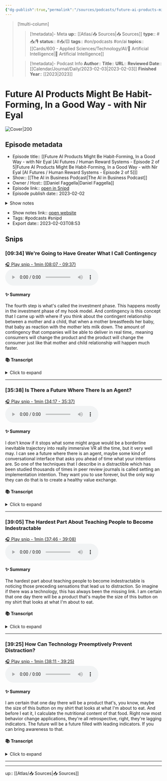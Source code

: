 ```yaml
---
{"dg-publish":true,"permalink":"/sources/podcasts/future-ai-products-might-be-habit-forming-in-a-good-way/"}
---
```


> [!multi-column]
>
>> [!metadata]- Meta
>> **up**:: [[Atlas/📥 Sources\|📥 Sources]]
>> **type**:: #📥/🎙 
>> **status**:: #📥/🟨 
>> **tags**:: #on/podcasts #on/ai 
>> **topics**:: [[Cards/600 - Applied Sciences/Technology/AI/🤖 Artificial Intelligence\|🤖 Artificial Intelligence]]
>
>> [!metadata]- Podcast Info
>> **Author**::
>> **Title**:: 
>> **URL**:: 
>> **Reviewed Date**:: [[Calendar/Journal/Daily/2023-02-03\|2023-02-03]]
>> **Finished Year**:: [[2023\|2023]]


# Future AI Products Might Be Habit-Forming, In a Good Way - with Nir Eyal


![Cover|200](https://images.weserv.nl/?url=https%3A%2F%2Fssl-static.libsyn.com%2Fp%2Fassets%2F1%2Fc%2F0%2F2%2F1c02772256d769adbafc7308ab683e82%2FThe_AI_in_business_new_Blue_32x.jpeg&w=200&h=200)


## Episode metadata
- Episode title:: [[Future AI Products Might Be Habit-Forming, In a Good Way - with Nir Eyal [AI Futures / Human Reward Systems - Episode 2 of 5\|Future AI Products Might Be Habit-Forming, In a Good Way - with Nir Eyal [AI Futures / Human Reward Systems - Episode 2 of 5]]]
- Show:: [[The AI in Business Podcast\|The AI in Business Podcast]]
- Owner / Host:: [[Daniel Faggella\|Daniel Faggella]]
- Episode link:: [open in Snipd](https://share.snipd.com/episode/74b2c7f2-6623-4f6f-ade8-2e23c020c984)
- Episode publish date:: 2023-02-02
<details>
<summary>Show notes</summary>
> Today’s guest is Nir Eyal, Stanford professor and the author of Hooked: How to Build Habit-Forming Products. In conversation with Emerj CEO and Head of Research, Nir digs deeper into the potential of VR and generative AI to reinforce good and bad habits from the products we use. Once we reach the point of immersion with these technologies, Nir points out on the podcast, their ability to influence our behavior will be enormous. If you’ve enjoyed or benefited from some of the insights of this episode, consider leaving us a five-star review on Apple Podcasts, and let us know what you learned, found helpful, or liked most about this show!
</details>

- Show notes link:: [open website](http://podcast.emerj.com/future-ai-products-might-be-habit-forming-in-a-good-way-with-nir-eyal-ai-futures-human-reward-systems-episode-2-of-5)
- Tags: #podcasts #snipd
- Export date:: 2023-02-03T08:53


## Snips


### [09:34] We're Going to Have Greater What I Call Contingency


[🎧 Play snip - 1min️ (08:07 - 09:37)](https://share.snipd.com/snip/a25ce580-1f99-479a-9472-bc8d6bf58943)
<audio controls> <source src="https://chtbl.com/track/D8572/traffic.libsyn.com/secure/techemergence/AI_In_Business-Nir_Eyal_-_2.2.23.mp3?dest-id=151434#t=08:07,09:37"> </audio>


#### ✨ Summary
The fourth step is what's called the investment phase. This happens mostly in the investment phase of my hook model. And contingency is this concept that I came up with where if you think about the contingent relationship between a mother and a child, that when a mother breastfeeds her baby, that baby as reaction with the mother lets milk down. The amount of contingency that companies will be able to deliver in real time,. meaning consumers will change the product and the product will change the consumer just like that mother and child relationship will happen much faster.


#### 📚 Transcript
<details>
<summary>Click to expand</summary>
<blockquote><b>Speaker 1</b><br/><br/>And contingency is this concept that I came up with where if you think about the contingent relationship between a mother and a child, that when a mother breastfeeds her baby, that baby as reaction with the mother lets milk down and then there's a contingent relationship where the mother produces more milk as the baby needs more milk, we will see this type of relationship with our technology as well. And this happens mostly in the investment phase of my hook model. We can talk about the hook model in a minute. But essentially it's this four part model where the fourth step is what's called the investment phase. And when I first wrote the book, this was back in 2014 and there was very elementary ways to get users to invest in the product data, content, reputation, skill acquisition. That's the part of the hook model that we are going to see blow up. Because what's going to happen is that the amount of contingency that companies will be able to deliver in real time, meaning consumers will change the product and the product will change the consumer just like that mother and child relationship will happen much faster. So products will be customized as we see generative AI and generative technology. You're going to see these products customized to your taste and preferences for a market size of one, right? Every product will be customized just for that user. This is really strong. A couple quick ideas on this and then we are going to move into the hooking and kind of habit forming elements of these products.</blockquote>
</details>



---


### [35:38] Is There a Future Where There Is an Agent?


[🎧 Play snip - 1min️ (34:17 - 35:37)](https://share.snipd.com/snip/2155a0b4-b43f-4930-aa26-2944191f6751)
<audio controls> <source src="https://chtbl.com/track/D8572/traffic.libsyn.com/secure/techemergence/AI_In_Business-Nir_Eyal_-_2.2.23.mp3?dest-id=151434#t=34:17,35:37"> </audio>


#### ✨ Summary
I don't know if it stops what some might argue would be a borderline inevitable trajectory into really immersive VR all the time, but it very well may. I can see a future where there is an agent, maybe some kind of conversational interface that asks you ahead of time what your intentions are. So one of the techniques that I describe in a distractible which has been studied thousands of times in peer review journals is called setting an implementation intention. They want you to use forever, but the only way they can do that is to create a healthy value exchange.


#### 📚 Transcript
<details>
<summary>Click to expand</summary>
<blockquote><b>Speaker 1</b><br/><br/>They want you to use forever, but the only way they can do that is to create a healthy value exchange. Yeah, I think that is a force to consider the fact that Apple bake in these blue light things or these use limiting things. I don't know if it stops what some might argue would be a borderline inevitable trajectory into really immersive VR all the time, but it may. I mean, it very well may. I couldn't say it doesn't. Final thing we'll wrap on if we've got eight minutes or so for it would be some of the other forces on the technology side and your second book talks a good deal on the behavior side where it's somewhat crunch on time. When you think about the tech components, maybe the uses of AI and other virtual technologies to bend us towards doing what we want to do. Like you said, maybe watching football is what you want to do and that's okay. Maybe really cranking your sales numbers what you want to do. That's okay. What are the technological forces pulling us in terms of our own autonomy, promoting our what the heart appoints for us and keeping us in line with that? Yeah. So I can see a future where there is an agent, maybe some kind of conversational interface that asks you ahead of time what your intentions are. So one of the techniques that I describe in a distractible which has been studied thousands of times in peer review journals is called setting an implementation intention.</blockquote>
</details>



---


### [39:05] The Hardest Part About Teaching People to Become Indestractable


[🎧 Play snip - 1min️ (37:46 - 39:08)](https://share.snipd.com/snip/c7b44eef-19c3-48c3-ac10-082263d6d9d3)
<audio controls> <source src="https://chtbl.com/track/D8572/traffic.libsyn.com/secure/techemergence/AI_In_Business-Nir_Eyal_-_2.2.23.mp3?dest-id=151434#t=37:46,39:08"> </audio>


#### ✨ Summary
The hardest part about teaching people to become indestractable is noticing those preceding sensations that lead us to distraction. So imagine if there was a technology, this has always been the missing link. I am certain that one day there will be a product that's maybe the size of this button on my shirt that looks at what I'm about to eat.


#### 📚 Transcript
<details>
<summary>Click to expand</summary>
<blockquote><b>Speaker 1</b><br/><br/>So imagine if there was a technology, this has always been the missing link. Imagine if there was a technology that preemptively could see that you're becoming bored, that you're becoming anxious, that you're becoming stressed and knew that you were likely to get distracted, right? This is the hardest part about teaching people to become indestractable is noticing those preceding sensations that lead us to distraction, that lead us to Facebook, that lead us to the cigarette, that lead us to cheat on our diet. If you can bring awareness to that. So for example, let's give a very concrete example. I am certain that one day there will be a product that's, you know, maybe the size of this button on my shirt that looks at what I'm about to eat. And before I eat it, I calculate the nutritional content of that food. And so as opposed to me logging my food after I eat it, which is very difficult to get people to do, very, very high friction, instead this little device, you know, tells me, hey, that plate of food has 1200 calories. If you remove those French fries, it's only 400 calories. And before you eat it, we just wanted you to know, like if it could preemptively tell you information that changed your behavior, because right now most behavior change applications, they're all retrospective, right, they're lagging indicators. The future will be a future filled with leading indicators. If you go to sleep right now, this will happen. If you eat this versus this, that's what's going to happen versus today.</blockquote>
</details>



---


### [39:25] How Can Technology Preemptively Prevent Distraction?


[🎧 Play snip - 1min️ (38:11 - 39:25)](https://share.snipd.com/snip/47b02cc5-e2bc-4870-b759-c53896c4f285)
<audio controls> <source src="https://chtbl.com/track/D8572/traffic.libsyn.com/secure/techemergence/AI_In_Business-Nir_Eyal_-_2.2.23.mp3?dest-id=151434#t=38:11,39:25"> </audio>


#### ✨ Summary
I am certain that one day there will be a product that's, you know, maybe the size of this button on my shirt that looks at what I'm about to eat. And before I eat it, I calculate the nutritional content of that food. Right now most behavior change applications, they're all retrospective, right, they're lagging indicators. The future will be a future filled with leading indicators. If you can bring awareness to that.


#### 📚 Transcript
<details>
<summary>Click to expand</summary>
<blockquote><b>Speaker 1</b><br/><br/>If you can bring awareness to that. So for example, let's give a very concrete example. I am certain that one day there will be a product that's, you know, maybe the size of this button on my shirt that looks at what I'm about to eat. And before I eat it, I calculate the nutritional content of that food. And so as opposed to me logging my food after I eat it, which is very difficult to get people to do, very, very high friction, instead this little device, you know, tells me, hey, that plate of food has 1200 calories. If you remove those French fries, it's only 400 calories. And before you eat it, we just wanted you to know, like if it could preemptively tell you information that changed your behavior, because right now most behavior change applications, they're all retrospective, right, they're lagging indicators. The future will be a future filled with leading indicators. If you go to sleep right now, this will happen. If you eat this versus this, that's what's going to happen versus today. It's all lagging indicators that already happened. It's too late. You know, it's nine o'clock and at night, your, your little Fitbit says you've only walked 6000 steps, but you need 10,000. Well, I can't do anything about it. It's too late. As opposed to in the future, it'll have a leading indicator to say, Hey, do this now because this is going to be the result later.</blockquote>
</details>



---



---
up:: [[Atlas/📥 Sources\|📥 Sources]]
